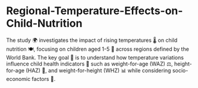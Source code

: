 # Regional-Temperature-Effects-on-Child-Nutrition

The study 🌍 investigates the impact of rising temperatures 🌡️ on child nutrition 🍽️, focusing on children aged 1-5 👶 across regions defined by the World Bank. The key goal 🎯 is to understand how temperature variations influence child health indicators 🧒 such as weight-for-age (WAZ) ⚖️, height-for-age (HAZ) 📏, and weight-for-height (WHZ) 📊 while considering socio-economic factors 💼.
